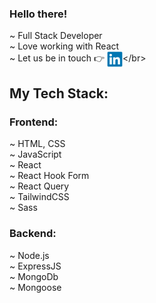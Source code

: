 ###  Hello there!  </br>
~ Full Stack Developer </br>
~ Love working with React  <br/>
~ Let us be in touch :point_right: [<img src="https://github.com/devicons/devicon/blob/master/icons/linkedin/linkedin-original.svg" title="madalena bastakou" alt="liknkedn" width="25" align ="center" height="25"/>]([https://www.linkedin.com/in/xenia-rachouti/?locale=en_US](https://www.linkedin.com/in/madalena-bastakou/))</br>

## My Tech Stack: 

### Frontend: 
~ HTML, CSS </br>
~ JavaScript </br>
~ React </br>
~ React Hook Form </br>
~ React Query </br>
~ TailwindCSS </br>
~ Sass </br>
  
### Backend:
~ Node.js </br>
~ ExpressJS </br>
~ MongoDb </br>
~ Mongoose

